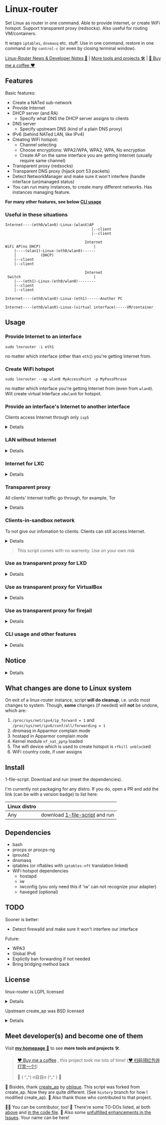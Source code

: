 # Linux-router

Set Linux as router in one command. Able to provide Internet, or create WiFi hotspot. Support transparent proxy (redsocks). Also useful for routing VM/containers.

It wraps `iptables`, `dnsmasq` etc. stuff. Use in one command, restore in one command or by `control-c` (or even by closing terminal window).

[Linux-Router News & Developer Notes 📰](https://github.com/garywill/linux-router/issues/28) | [More tools and projects 🛠️](https://garywill.github.io) | [🍻 Buy me a coffee ❤️](https://github.com/garywill/receiving/blob/master/receiving_methods.md)

## Features

Basic features:

- Create a NATed sub-network
- Provide Internet
- DHCP server (and RA)
  - Specify what DNS the DHCP server assigns to clients
- DNS server
  - Specify upstream DNS (kind of a plain DNS proxy)
- IPv6 (behind NATed LAN, like IPv4)
- Creating WiFi hotspot:
  - Channel selecting
  - Choose encryptions: WPA2/WPA, WPA2, WPA, No encryption
  - Create AP on the same interface you are getting Internet (usually require same channel)
- Transparent proxy (redsocks)
- Transparent DNS proxy (hijack port 53 packets)
- Detect NetworkManager and make sure it won't interfere (handle interface (un)managed status)
- You can run many instances, to create many different networks. Has instances managing feature.

**For many other features, see below [CLI usage](#cli-usage-and-other-features)**

### Useful in these situations

```
Internet----(eth0/wlan0)-Linux-(wlanX)AP
                                       |--client
                                       |--client
```

```
                                    Internet
WiFi AP(no DHCP)                        |
    |----(wlan1)-Linux-(eth0/wlan0)------
    |           (DHCP)
    |--client
    |--client
```

```
                                    Internet
 Switch                                 |
    |---(eth1)-Linux-(eth0/wlan0)--------
    |--client
    |--client
```

```
Internet----(eth0/wlan0)-Linux-(eth1)------Another PC
```

```
Internet----(eth0/wlan0)-Linux-(virtual interface)-----VM/container
```

## Usage

### Provide Internet to an interface

```
sudo lnxrouter -i eth1
```

no matter which interface (other than `eth1`) you're getting Internet from.

### Create WiFi hotspot

```
sudo lnxrouter --ap wlan0 MyAccessPoint -p MyPassPhrase
```

no matter which interface you're getting Internet from (even from `wlan0`). Will create virtual Interface `x0wlan0` for hotspot.

### Provide an interface's Internet to another interface

Clients access Internet through only `isp5`

<details>

```
sudo lnxrouter -i eth1 -o isp5  --no-dns  --dhcp-dns 1.1.1.1  -6 --dhcp-dns6 [2606:4700:4700::1111]
```

> In this case of usage, it's recommended to:
> 
> 1. Stop serving local DNS
> 2. Tell clients which DNS to use ISP5's DNS. (Or, a safe public DNS, like above example)

> Also, read *Notice 1*

</details>

### LAN without Internet

<details>

```
sudo lnxrouter -n -i eth1
sudo lnxrouter -n --ap wlan0 MyAccessPoint -p MyPassPhrase
```

> Read _Notice 1_

</details>

### Internet for LXC

<details>

Create a bridge

```
sudo brctl addbr lxcbr5
```

In LXC container `config`

```
lxc.network.type = veth
lxc.network.flags = up
lxc.network.link = lxcbr5
lxc.network.hwaddr = xx:xx:xx:xx:xx:xx
```

```
sudo lnxrouter -i lxcbr5
```

</details>

### Transparent proxy

All clients' Internet traffic go through, for example, Tor

<details>

```
sudo lnxrouter -i eth1 --tp 9040 --dns 9053 -g 192.168.55.1 -6 --p6 fd00:5:6:7::
```

In `torrc`

```
TransPort 192.168.55.1:9040 
DNSPort 192.168.55.1:9053
TransPort [fd00:5:6:7::1]:9040 
DNSPort [fd00:5:6:7::1]:9053
```

</details>

### Clients-in-sandbox network

To not give our infomation to clients. Clients can still access Internet.

<details>

```
sudo lnxrouter -i eth1 \
    --tp 9040 --dns 9053 \
    --random-mac \
    --ban-priv \
    --catch-dns --log-dns   # optional
```

</details>

> This script comes with no warrenty. Use on your own risk

### Use as transparent proxy for LXD

<details>

Create a bridge

```
sudo brctl addbr lxdbr5
```

Create and add a new LXD profile overriding container's `eth0`

```
lxc profile create profile5
lxc profile edit profile5

### profile content ###
config: {}
description: ""
devices:
  eth0:
    name: eth0
    nictype: bridged
    parent: lxdbr5
    type: nic
name: profile5

lxc profile add <container> profile5
```

```
sudo lnxrouter -i lxdbr5 --tp 9040 --dns 9053
```

To remove that new profile from container

```
lxc profile remove <container> profile5
```

#### To not use profile

Add new `eth0` to container overriding default `eth0`

```
lxc config device add <container> eth0 nic name=eth0 nictype=bridged parent=lxdbr5
```

To remove the customized `eth0` to restore default `eth0`

```
lxc config device remove <container> eth0
```

</details>

### Use as transparent proxy for VirtualBox

<details>

In VirtualBox's global settings, create a host-only network `vboxnet5` with DHCP disabled.

```
sudo lnxrouter -i vboxnet5 --tp 9040 --dns 9053
```

</details>

### Use as transparent proxy for firejail

<details>

Create a bridge

```sh
sudo brctl addbr firejail5
```

```sh
sudo lnxrouter -i firejail5 -g 192.168.55.1 --tp 9040 --dns 9053 
firejail --net=firejail5 --dns=192.168.55.1 --blacklist=/var/run/nscd
```

Firejail's `/etc/resolv.conf` doesn't obtain DNS from DHCP, so we need to assign.

nscd is domain name cache service, which shouldn't be accessed from in jail here.

</details>

### CLI usage and other features

<details>

```sh
Usage: lnxrouter <options>

Options:
    -h, --help              Show this help
    --version               Print version number

    -i <interface>          Interface to make NATed sub-network,
                            and to provide Internet to
                            (To create WiFi hotspot use '--ap' instead)
    -o <interface>          Specify an interface to provide Internet from.
                            (See Notice 1)
                            (Note using this with default DNS option may leak
                            queries to other interfaces)
    -n                      Do not provide Internet (See Notice 1)
    --ban-priv              Disallow clients to access my private network
    
    -g <ip>                 This host's IPv4 address in subnet (mask is /24)
                            (example: '192.168.5.1' or '5' shortly)
    -6                      Enable IPv6 (NAT)
    --no4                   Disable IPv4 Internet (not forwarding IPv4)
                            (See Notice 1). Usually used with '-6'
                            
    --p6 <prefix>           Set IPv6 LAN address prefix (length 64) 
                            (example: 'fd00:0:0:5::' or '5' shortly) 
                            Using this enables '-6'
                            
    --dns <ip>|<port>|<ip:port>
                            DNS server's upstream DNS.
                            Use ',' to seperate multiple servers
                            (default: use /etc/resolve.conf)
                            (Note IPv6 addresses need '[]' around)
    --no-dns                Do not serve DNS
    --no-dnsmasq            Disable dnsmasq server (DHCP, DNS, RA)
    --catch-dns             Transparent DNS proxy, redirect packets(TCP/UDP) 
                            whose destination port is 53 to this host
    --log-dns               Show DNS query log (dnsmasq)
    --dhcp-dns <IP1[,IP2]>|no
                            Set IPv4 DNS offered by DHCP (default: this host).
    --dhcp-dns6 <IP1[,IP2]>|no
                            Set IPv6 DNS offered by DHCP (RA) 
                            (default: this host)
                            (Note IPv6 addresses need '[]' around)
                            Using both above two will enable '--no-dns' 
    --hostname <name>       DNS server associate this name with this host.
                            Use '-' to read name from /etc/hostname
    -d                      DNS server will take into account /etc/hosts
    -e <hosts_file>         DNS server will take into account additional 
                            hosts file
    --dns-nocache           DNS server no cache
    
    --mac <MAC>             Set MAC address
    --random-mac            Use random MAC address
 
    --tp <port>             Transparent proxy,
                            redirect non-LAN TCP and UDP traffic to port.
                            (usually used with '--dns')
    
  WiFi hotspot options:
    --ap <wifi interface> <SSID>
                            Create WiFi access point
    -p, --password <password>   
                            WiFi password
    --qr                    Show WiFi QR code in terminal (need qrencode)
    
    --hidden                Hide access point (not broadcast SSID)
    --no-virt               Do not create virtual interface
                            Using this you can't use same wlan interface
                            for both Internet and AP
    -c <channel>            Channel number (default: 1)
    --country <code>        Set two-letter country code for regularity
                            (example: US)
    --freq-band <GHz>       Set frequency band: 2.4 or 5 (default: 2.4)
    --driver                Choose your WiFi adapter driver (default: nl80211)
    -w <WPA version>        '2' for WPA2, '1' for WPA, '1+2' for both
                            (default: 2)
    --psk                   Use 64 hex digits pre-shared-key instead of
                            passphrase
    --mac-filter            Enable WiFi hotspot MAC address filtering
    --mac-filter-accept     Location of WiFi hotspot MAC address filter list
                            (defaults to /etc/hostapd/hostapd.accept)
    --hostapd-debug <level> 1 or 2. Passes -d or -dd to hostapd
    --isolate-clients       Disable wifi communication between clients
    
    --ieee80211n            Enable IEEE 802.11n (HT)
    --ieee80211ac           Enable IEEE 802.11ac (VHT)
    --ht_capab <HT>         HT capabilities (default: [HT40+])
    --vht_capab <VHT>       VHT capabilities
    
    --no-haveged            Do not run haveged automatically when needed

  Instance managing:
    --daemon                Run in background
    -l, --list-running      Show running instances
    --lc, --list-clients <id|interface>     
                            List clients of an instance. Or list neighbors of
                            an interface, even if it isn't handled by us.
                            (passive mode)
    --stop <id>             Stop a running instance
        For <id> you can use PID or subnet interface name.
        You can get them with '--list-running'
```

</details>

## Notice

<details>

```
    Notice 1:   This script assume your host's default policy won't forward
                packets, so the script won't explictly ban forwarding in any
                mode. In some unexpected case (eg. mistaken configurations) may
                cause unwanted packets leakage between 2 networks, which you
                should be aware of if you want isolated network
```

</details>

## What changes are done to Linux system

On exit of a linux-router instance, script **will do cleanup**, i.e. undo most changes to system. Though, **some** changes (if needed) will **not** be undone, which are:

1. `/proc/sys/net/ipv4/ip_forward = 1` and `/proc/sys/net/ipv6/conf/all/forwarding = 1`
2. dnsmasq in Apparmor complain mode
3. hostapd in Apparmor complain mode
4. Kernel module `nf_nat_pptp` loaded
5. The wifi device which is used to create hotspot is `rfkill unblock`ed
6. WiFi country code, if user assigns

## Install

1-file-script. Download and run (meet the dependencies).

I'm currently not packaging for any distro. If you do, open a PR and add the link (can be with a version badge) to list here:

| Linux distro |                                                                                                            |
| ------------ | ---------------------------------------------------------------------------------------------------------- |
| Any          | download [1-file-script](https://raw.githubusercontent.com/garywill/linux-router/master/lnxrouter) and run |

## Dependencies

- bash
- procps or procps-ng
- iproute2
- dnsmasq
- iptables (or nftables with `iptables-nft` translation linked)
- WiFi hotspot dependencies
  - hostapd
  - iw
  - iwconfig (you only need this if 'iw' can not recognize your adapter)
  - haveged (optional)

## TODO

Sooner is better:
- Detect firewalld and make sure it won't interfere our interface

Future:
- WPA3
- Global IPv6
- Explictly ban forwarding if not needed
- Bring bridging method back

## License

linux-router is LGPL licensed

<details>

```
linux-router
Copyright (C) 2018  garywill

This library is free software; you can redistribute it and/or
modify it under the terms of the GNU Lesser General Public
License as published by the Free Software Foundation; either
version 2.1 of the License, or (at your option) any later version.

This library is distributed in the hope that it will be useful,
but WITHOUT ANY WARRANTY; without even the implied warranty of
MERCHANTABILITY or FITNESS FOR A PARTICULAR PURPOSE.  See the GNU
Lesser General Public License for more details.

You should have received a copy of the GNU Lesser General Public
License along with this library; if not, write to the Free Software
Foundation, Inc., 51 Franklin Street, Fifth Floor, Boston, MA  02110-1301  USA
```

</details>

Upstream create_ap was BSD licensed

<details>

```
Copyright (c) 2013, oblique
All rights reserved.

Redistribution and use in source and binary forms, with or without
modification, are permitted provided that the following conditions are met:

* Redistributions of source code must retain the above copyright notice, this
  list of conditions and the following disclaimer.

* Redistributions in binary form must reproduce the above copyright notice,
  this list of conditions and the following disclaimer in the documentation
  and/or other materials provided with the distribution.

THIS SOFTWARE IS PROVIDED BY THE COPYRIGHT HOLDERS AND CONTRIBUTORS "AS IS"
AND ANY EXPRESS OR IMPLIED WARRANTIES, INCLUDING, BUT NOT LIMITED TO, THE
IMPLIED WARRANTIES OF MERCHANTABILITY AND FITNESS FOR A PARTICULAR PURPOSE ARE
DISCLAIMED. IN NO EVENT SHALL THE COPYRIGHT HOLDER OR CONTRIBUTORS BE LIABLE
FOR ANY DIRECT, INDIRECT, INCIDENTAL, SPECIAL, EXEMPLARY, OR CONSEQUENTIAL
DAMAGES (INCLUDING, BUT NOT LIMITED TO, PROCUREMENT OF SUBSTITUTE GOODS OR
SERVICES; LOSS OF USE, DATA, OR PROFITS; OR BUSINESS INTERRUPTION) HOWEVER
CAUSED AND ON ANY THEORY OF LIABILITY, WHETHER IN CONTRACT, STRICT LIABILITY,
OR TORT (INCLUDING NEGLIGENCE OR OTHERWISE) ARISING IN ANY WAY OUT OF THE USE
OF THIS SOFTWARE, EVEN IF ADVISED OF THE POSSIBILITY OF SUCH DAMAGE.
```

</details>

## Meet developer(s) and become one of them

Visit [**my homepage** 🏡](https://garywill.github.io) to see **more tools and projects** 🛠️.

> [❤️ Buy me a coffee](https://github.com/garywill/receiving/blob/master/receiving_methods.md) , this project took me lots of time! ([❤️ 扫码领红包并打赏一个!](https://github.com/garywill/receiving/blob/master/receiving_methods.md))
> 
> 🥂 ( ^\_^) o自自o (^_^ ) 🍻

🤝 Bisides, thank [create_ap](https://github.com/oblique/create_ap) by [oblique](https://github.com/oblique). This script was forked from create\_ap. Now they are quite different. (See `history` branch for how I modified create_ap). 🤝 Also thank those who contributed to that project.

👨‍💻 You can be contributor, too! 🍃 There're some TO-DOs listed, at both [above](#todo) and [in the code file](https://github.com/garywill/linux-router/search?q=TODO&type=code). 🍃 Also some [unfulfilled enhancements in the Issues](https://github.com/garywill/linux-router/issues?q=is%3Aissue+is%3Aopen+label%3Aenhancement). Your name can be here!
